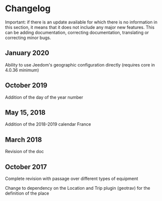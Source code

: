 # Changelog

Important: if there is an update available for which there is no information in this section, it means that it does not include any major new features. This can be adding documentation, correcting documentation, translating or correcting minor bugs.

## January 2020

Ability to use Jeedom's geographic configuration directly (requires core in 4.0.36 minimum)

## October 2019

Addition of the day of the year number

## May 15, 2018

Addition of the 2018-2019 calendar France

## March 2018

Revision of the doc

## October 2017

Complete revision with passage over different types of equipment

Change to dependency on the Location and Trip plugin (geotrav) for the definition of the place
